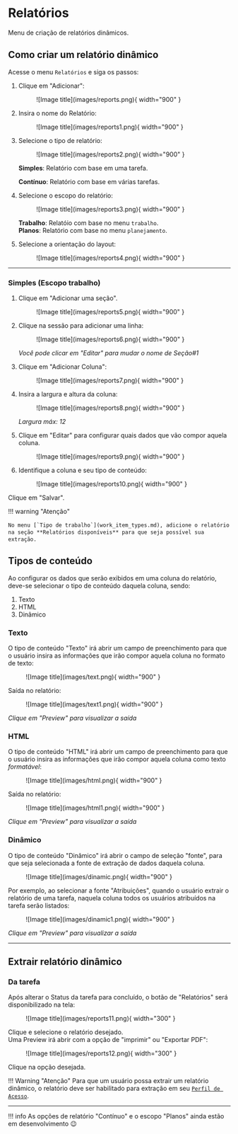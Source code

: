 # Relatórios

Menu de criação de relatórios dinâmicos. 

## Como criar um relatório dinâmico

Acesse o menu `Relatórios` e siga os passos:

1. Clique em "Adicionar":

    <figure markdown="span">
    ![Image title](images/reports.png){ width="900" }
    </figure>

2. Insira o nome do Relatório:

    <figure markdown="span">
    ![Image title](images/reports1.png){ width="900" }
    </figure>

3. Selecione o tipo de relatório:

    <figure markdown="span">
    ![Image title](images/reports2.png){ width="900" }
    </figure>

    **Simples**: Relatório com base em uma tarefa.  

    **Contínuo**: Relatório com base em várias tarefas.


4. Selecione o escopo do relatório:

    <figure markdown="span">
    ![Image title](images/reports3.png){ width="900" }
    </figure>

    **Trabalho**: Relatóio com base no menu `trabalho`.  
    **Planos**: Relatório com base no menu `planejamento`.

5. Selecione a orientação do layout:

    <figure markdown="span">
    ![Image title](images/reports4.png){ width="900" }
    </figure>

---

### Simples (Escopo trabalho)

1. Clique em "Adicionar uma seção".

    <figure markdown="span">
    ![Image title](images/reports5.png){ width="900" }
    </figure>

2. Clique na sessão para adicionar uma linha:

    <figure markdown="span">
    ![Image title](images/reports6.png){ width="900" }
    </figure>

    _Você pode clicar em "Editar" para mudar o nome de Seção#1_

3. Clique em "Adicionar Coluna":

    <figure markdown="span">
    ![Image title](images/reports7.png){ width="900" }
    </figure>

4. Insira a largura e altura da coluna:

    <figure markdown="span">
    ![Image title](images/reports8.png){ width="900" }
    </figure>

    _Largura máx: 12_

5. Clique em "Editar" para configurar quais dados que vão compor aquela coluna.

    <figure markdown="span">
    ![Image title](images/reports9.png){ width="900" }
    </figure>


6. Identifique a coluna e seu tipo de conteúdo:

    <figure markdown="span">
    ![Image title](images/reports10.png){ width="900" }
    </figure>

Clique em "Salvar".

!!! warning "Atenção"

    No menu [`Tipo de trabalho`](work_item_types.md), adicione o relatório na seção **Relatórios disponíveis** para que seja possível sua extração.

## Tipos de conteúdo

Ao configurar os dados que serão exibidos em uma coluna do relatório, deve-se selecionar o tipo de conteúdo daquela coluna, sendo:

1. Texto  
2. HTML 
3. Dinâmico 

### Texto

O tipo de conteúdo "Texto" irá abrir um campo de preenchimento para que o usuário insira as informações que irão compor aquela coluna no formato de texto:

<figure markdown="span">
![Image title](images/text.png){ width="900" }
</figure>

Saída no relatório: 

<figure markdown="span">
![Image title](images/text1.png){ width="900" }
</figure>

_Clique em "Preview" para visualizar a saída_

### HTML

O tipo de conteúdo "HTML" irá abrir um campo de preenchimento para que o usuário insira as informações que irão compor aquela coluna como texto _formatável_:

<figure markdown="span">
![Image title](images/html.png){ width="900" }
</figure>

Saída no relatório:

<figure markdown="span">
![Image title](images/html1.png){ width="900" }
</figure>

_Clique em "Preview" para visualizar a saída_

### Dinâmico

O tipo de conteúdo "Dinâmico" irá abrir o campo de seleção "fonte", para que seja selecionada a fonte de extração de dados daquela coluna.

<figure markdown="span">
![Image title](images/dinamic.png){ width="900" }
</figure>

Por exemplo, ao selecionar a fonte "Atribuições", quando o usuário extrair o relatório de uma tarefa, naquela coluna todos os usuários atribuídos na tarefa serão listados:

<figure markdown="span">
![Image title](images/dinamic1.png){ width="900" }
</figure>

_Clique em "Preview" para visualizar a saída_

---

## Extrair relatório dinâmico


### Da tarefa

Após alterar o Status da tarefa para concluído, o botão de "Relatórios" será disponibilizado na tela:

<figure markdown="span">
![Image title](images/reports11.png){ width="300" }
</figure>

Clique e selecione o relatório desejado.  
Uma Preview irá abrir com a opção de "imprimir" ou "Exportar PDF":

<figure markdown="span">
![Image title](images/reports12.png){ width="300" }
</figure>

Clique na opção desejada.


!!! Warning "Atenção"
    Para que um usuário possa extrair um relatório dinâmico, o relatório deve ser habilitado para extração em seu [`Perfil de Acesso`](access_levels.md).

---

!!! info
    As opções de relatório "Contínuo" e o escopo "Planos" ainda estão em desenvolvimento :wink: